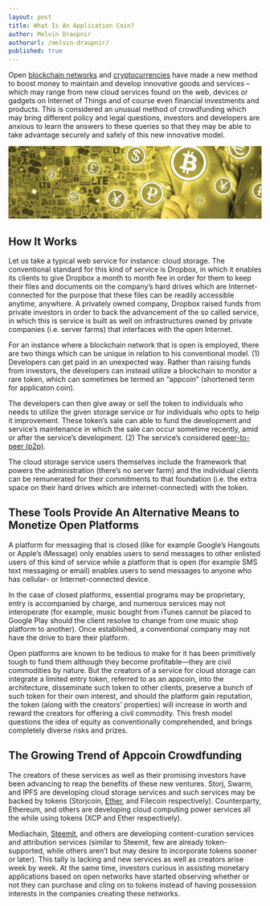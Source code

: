 ```yaml
---
layout: post
title: What Is An Application Coin?
author: Melvin Draupnir
authorurl: /melvin-draupnir/
published: true
---
```


Open <a href="https://www.weusecoins.com/blockchain-explained-for-normal-people/">blockchain networks</a> and <a href="https://www.weusecoins.com/video-bitcoin-and-cryptocurrency-safe/">cryptocurrencies</a> have made a new method to boost money to maintain and develop innovative goods and services – which may range from new cloud services found on the web, devices or gadgets on Internet of Things and of course even financial investments and products. This is considered an unusual method of crowdfunding which may bring different policy and legal questions, investors and developers are anxious to learn the answers to these queries so that they may be able to take advantage securely and safely of this new innovative model.

<center><img src="/images/appcoin-img.jpg" alt="what are appcoins"/></center>
<h2>How It Works</h2>

Let us take a typical web service for instance: cloud storage. The conventional standard for this kind of service is Dropbox, in which it enables its clients to give Dropbox a month to month fee in order for them to keep their files and documents on the company’s hard drives which are Internet-connected for the purpose that these files can be readily accessible anytime, anywhere. A privately owned company, Dropbox raised funds from private investors in order to back the advancement of the so called service, in which this is service is built as well on infrastructures owned by private companies (i.e. server farms) that interfaces with the open Internet. 

For an instance where a blockchain network that is open is employed, there are two things which can be unique in relation to his conventional model.  (1) Developers can get paid in an unexpected way. Rather than raising funds from investors, the developers can instead utilize a blockchain to monitor a rare token, which can sometimes be termed an “appcoin” (shortened term for applicaton coin). 

The developers can then give away or sell the token to individuals who needs to utilize the given storage service or for individuals who opts to help it improvement. These token’s sale can able to fund the development and service’s maintenance in which the sale can occur sometime recently, amid or after the service’s development. (2) The service’s considered <a href="https://www.weusecoins.com/video-p2p-money-historical-context/">peer-to-peer (p2p)</a>. 

The cloud storage service users themselves include the framework that powers the administration (there’s no server farm) and the individual clients can be remunerated for their commitments to that foundation (i.e. the extra space on their hard drives which are internet-connected) with the token.  

<h2>These Tools Provide An Alternative Means to Monetize Open Platforms</h2>

A platform for messaging that is closed (like for example Google’s Hangouts or Apple’s iMessage) only enables users to send messages to other enlisted users of this kind of service while a platform that is open (for example SMS text messaging or email) enables users to send messages to anyone who has cellular- or Internet-connected device. 

In the case of closed platforms, essential programs may be proprietary, entry is accompanied by charge, and numerous services may not interoperate (for example, music bought from iTunes cannot be placed to Google Play should the client resolve to change from one music shop platform to another). Once established, a conventional company may not have the drive to bare their platform. 

Open platforms are known to be tedious to make for it has been primitively tough to fund them although they become profitable—they are civil commodities by nature. But the creators of a service for cloud storage can integrate a limited entry token, referred to as an appcoin, into the architecture, disseminate such token to other clients, preserve a bunch of such token for their own interest, and should the platform gain reputation, the token (along with the creators’ properties) will increase in worth and reward the creators for offering a civil commodity. This fresh model questions the idea of equity as conventionally comprehended, and brings completely diverse risks and prizes.

<h2>The Growing Trend of Appcoin Crowdfunding</h2>

The creators of these services as well as their promising investors have been advancing to reap the benefits of these new ventures. Storj, Swarm, and IPFS are developing cloud storage services and such services may be backed by tokens (Storjcoin, <a href="https://www.weusecoins.com/video-distributed-consensus-summary-and-review/">Ether</a>, and Filecoin respectively). Counterparty, Ethereum, and others are developing cloud computing power services all the while using tokens (XCP and Ether respectively). 

Mediachain, <a href="https://www.weusecoins.com/video-steemit-roadmap-2017/">Steemit</a>, and others are developing content-curation services and attribution services (similar to Steemit, few are already token-supported, while others aren’t but may desire to incorporate tokens sooner or later). This tally is lacking and new services as well as creators arise week by week. At the same time, investors curious in assisting monetary applications based on open networks have started observing whether or not they can purchase and cling on to tokens instead of having possession interests in the companies creating these networks.
